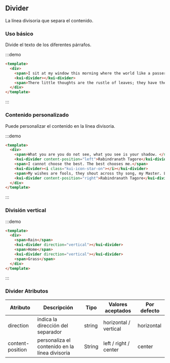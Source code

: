 ## Divider

La línea divisoria que separa el contenido.

### Uso básico

Divide el texto de los diferentes párrafos.

:::demo
```html
<template>
  <div>
    <span>I sit at my window this morning where the world like a passer-by stops for a moment, nods to me and goes.</span>
    <kui-divider></kui-divider>
    <span>There little thoughts are the rustle of leaves; they have their whisper of joy in my mind.</span>
  </div>
</template>
```
:::

### Contenido personalizado

Puede personalizar el contenido en la línea divisoria.


:::demo
```html
<template>
  <div>
    <span>What you are you do not see, what you see is your shadow. </span>
    <kui-divider content-position="left">Rabindranath Tagore</kui-divider>
    <span>I cannot choose the best. The best chooses me.</span>
    <kui-divider><i class="kui-icon-star-on"></i></kui-divider>
    <span>My wishes are fools, they shout across thy song, my Master. Let me but listen.</span>
    <kui-divider content-position="right">Rabindranath Tagore</kui-divider>
  </div>
</template>
```
:::

### División vertical

:::demo
```html
<template>
  <div>
    <span>Rain</span>
    <kui-divider direction="vertical"></kui-divider>
    <span>Home</span>
    <kui-divider direction="vertical"></kui-divider>
    <span>Grass</span>
  </div>
</template>
```
:::

### Divider Atributos
| Atributo     | Descripción        | Tipo   | Valores aceptados | Por defecto |
|-------------  |---------------- |---------------- |---------------------- |-------- |
| direction      | indica la dirección del separador | string  |          horizontal / vertical           |    horizontal     |
| content-position      | personaliza el contenido en la línea divisoria | String  |  left / right / center  |  center |
